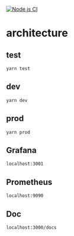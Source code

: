[![Node.js CI](https://github.com/SebastienLeonce/architecture/actions/workflows/node.js.yml/badge.svg)](https://github.com/SebastienLeonce/architecture/actions/workflows/node.js.yml)

# architecture

## test

```
yarn test
```

## dev

```
yarn dev
```

## prod

```
yarn prod
```

## Grafana

```
localhost:3001
```

## Prometheus

```
localhost:9090
```

## Doc

```
localhost:3000/docs
```
